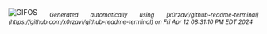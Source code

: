 <div align="justify">
<picture>
    <source media="(prefers-color-scheme: dark)" srcset="https://i.ibb.co/NK6QNp1/output-gif.gif">
    <source media="(prefers-color-scheme: light)" srcset="https://i.ibb.co/NK6QNp1/output-gif.gif">
    <img alt="GIFOS" src="https://i.ibb.co/NK6QNp1/output-gif.gif">
</picture>
<sub><i>Generated automatically using [x0rzavi/github-readme-terminal](https://github.com/x0rzavi/github-readme-terminal) on Fri Apr 12 08:31:10 PM EDT 2024</i></sub>
</div>

<!--  -->
